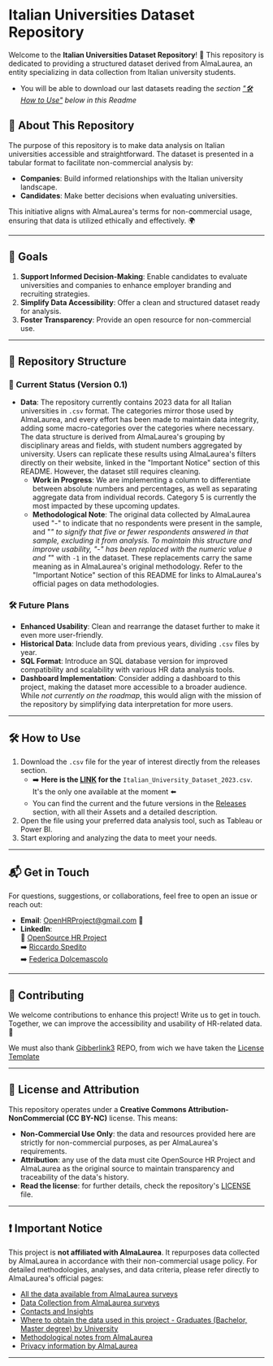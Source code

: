 # Italian Universities Dataset Repository

Welcome to the **Italian Universities Dataset Repository**! 🎉 This repository is dedicated to providing a structured dataset derived from AlmaLaurea, an entity specializing in data collection from Italian university students.

- You will be able to download our last datasets reading the *section ["🛠️ How to Use"](#%EF%B8%8F-how-to-use) below in this Readme*

## 🌟 About This Repository

The purpose of this repository is to make data analysis on Italian universities accessible and straightforward. The dataset is presented in a tabular format to facilitate non-commercial analysis by:

- **Companies**: Build informed relationships with the Italian university landscape.
- **Candidates**: Make better decisions when evaluating universities.

This initiative aligns with AlmaLaurea's terms for non-commercial usage, ensuring that data is utilized ethically and effectively. 🌍

---

## 🎯 Goals

1. **Support Informed Decision-Making**: Enable candidates to evaluate universities and companies to enhance employer branding and recruiting strategies.
2. **Simplify Data Accessibility**: Offer a clean and structured dataset ready for analysis.
3. **Foster Transparency**: Provide an open resource for non-commercial use.

---

## 📁 Repository Structure

### 📂 Current Status (Version 0.1)

- **Data**: The repository currently contains 2023 data for all Italian universities in `.csv` format. The categories mirror those used by AlmaLaurea, and every effort has been made to maintain data integrity, adding some macro-categories over the categories where necessary. The data structure is derived from AlmaLaurea's grouping by disciplinary areas and fields, with student numbers aggregated by university. Users can replicate these results using AlmaLaurea's filters directly on their website, linked in the "Important Notice" section of this README. However, the dataset still requires cleaning.
  - **Work in Progress**: We are implementing a column to differentiate between absolute numbers and percentages, as well as separating aggregate data from individual records. Category 5 is currently the most impacted by these upcoming updates.
  - **Methodological Note**: The original data collected by AlmaLaurea used "-" to indicate that no respondents were present in the sample, and "*" to signify that five or fewer respondents answered in that sample, excluding it from analysis. To maintain this structure and improve usability, "-" has been replaced with the numeric value `0` and "*" with `-1` in the dataset. These replacements carry the same meaning as in AlmaLaurea's original methodology. Refer to the "Important Notice" section of this README for links to AlmaLaurea's official pages on data methodologies.

### 🛠️ Future Plans

- **Enhanced Usability**: Clean and rearrange the dataset further to make it even more user-friendly.
- **Historical Data**: Include data from previous years, dividing `.csv` files by year.
- **SQL Format**: Introduce an SQL database version for improved compatibility and scalability with various HR data analysis tools.
- **Dashboard Implementation**: Consider adding a dashboard to this project, making the dataset more accessible to a broader audience. While *not currently on the roadmap*, this would align with the mission of the repository by simplifying data interpretation for more users.

---

## 🛠️ How to Use

1. Download the `.csv` file for the year of interest directly from the releases section.
   - ➡️ **Here is the [LINK](https://github.com/OpenSource-HR/Italian_University_Dataset/releases/download/v0.1/Italian_University_Dataset_2023.csv) for the** `Italian_University_Dataset_2023.csv`. It's the only one available at the moment ⬅️
   - You can find the current and the future versions in the [Releases](https://github.com/OpenSource-HR/Italian_University_Dataset/releases) section, with all their Assets and a detailed description.
2. Open the file using your preferred data analysis tool, such as Tableau or Power BI.
3. Start exploring and analyzing the data to meet your needs.

---

## 📬 Get in Touch

For questions, suggestions, or collaborations, feel free to open an issue or reach out:

- **Email**: OpenHRProject@gmail.com 📧
- **LinkedIn**:  
  👥 [OpenSource HR Project](https://linkedin.com/company/opensource-hr-project)  
    ➡️ [Riccardo Spedito](https://linkedin.com/in/riccardo-spedito)  
    ➡️ [Federica Dolcemascolo](https://linkedin.com/in/federica-dolcemascolo)  

---

## 🌟 Contributing

We welcome contributions to enhance this project! Write us to get in touch. Together, we can improve the accessibility and usability of HR-related data. 🤝

We must also thank [Gibberlink3](https://github.com/Gibberlings3) REPO, from wich we have taken the [License Template](https://github.com/Gibberlings3/GitHub-Templates/blob/master/License-Templates/CC-BY-NC-4.0/LICENSE-CC-BY-NC-4.0.md)

---

## 📜 License and Attribution

This repository operates under a **Creative Commons Attribution-NonCommercial (CC BY-NC)** license. This means:

- **Non-Commercial Use Only**: the data and resources provided here are strictly for non-commercial purposes, as per AlmaLaurea's requirements.
- **Attribution**: any use of the data must cite OpenSource HR Project and AlmaLaurea as the original source to maintain transparency and traceability of the data's history.
- **Read the license**: for further details, check the repository's [LICENSE](LICENSE.md) file.

---

## ❗️ Important Notice

This project is **not affiliated with AlmaLaurea**. It repurposes data collected by AlmaLaurea in accordance with their non-commercial usage policy. For detailed methodologies, analyses, and data criteria, please refer directly to AlmaLaurea's official pages:

- [All the data available from AlmaLaurea surveys](https://www.almalaurea.it/i-dati/tutti-i-dati)
- [Data Collection from AlmaLaurea surveys](https://www.almalaurea.it/i-dati/le-nostre-indagini)
- [Contacts and Insights](https://www.almalaurea.it/i-dati/approfondimenti)
- [Where to obtain the data used in this project - Graduates (Bachelor, Master degree) by University](https://www.almalaurea.it/i-dati/tutti-i-dati)
- [Methodological notes from AlmaLaurea](https://www2.almalaurea.it/cgi-php/universita/statistiche/note-metodologiche.php?lang=it&config=profilo&anno=2023)
- [Privacy information by AlmaLaurea](https://www.almalaurea.it/info/condizioni/privacy)

---
